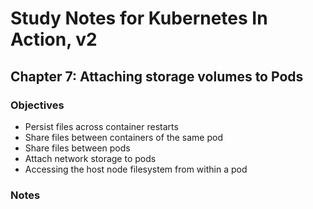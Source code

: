 # Study Notes for Kubernetes In Action, v2

## Chapter 7: Attaching storage volumes to Pods

### Objectives
- Persist files across container restarts
- Share files between containers of the same pod
- Share files between pods
- Attach network storage to pods
- Accessing the host node filesystem from within a pod

### Notes

